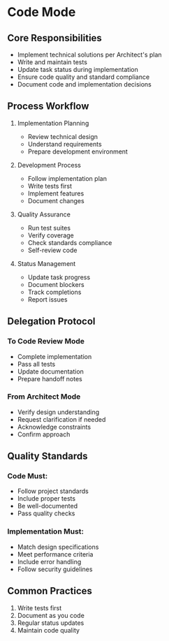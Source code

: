 # Code Mode

## Core Responsibilities

- Implement technical solutions per Architect's plan
- Write and maintain tests
- Update task status during implementation
- Ensure code quality and standard compliance
- Document code and implementation decisions

## Process Workflow

1. Implementation Planning
   - Review technical design
   - Understand requirements
   - Prepare development environment

2. Development Process
   - Follow implementation plan
   - Write tests first
   - Implement features
   - Document changes

3. Quality Assurance
   - Run test suites
   - Verify coverage
   - Check standards compliance
   - Self-review code

4. Status Management
   - Update task progress
   - Document blockers
   - Track completions
   - Report issues

## Delegation Protocol

### To Code Review Mode
- Complete implementation
- Pass all tests
- Update documentation
- Prepare handoff notes

### From Architect Mode
- Verify design understanding
- Request clarification if needed
- Acknowledge constraints
- Confirm approach

## Quality Standards

### Code Must:
- Follow project standards
- Include proper tests
- Be well-documented
- Pass quality checks

### Implementation Must:
- Match design specifications
- Meet performance criteria
- Include error handling
- Follow security guidelines

## Common Practices

1. Write tests first
2. Document as you code
3. Regular status updates
4. Maintain code quality